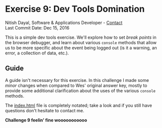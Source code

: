 # Exercise 9: Dev Tools Domination
Nitish Dayal, Software & Applications Developer - [Contact](http://nitishdayal.me)  
Last Commit Date: Dec 15, 2016

This is a simple dev tools exercise. We'll explore how to set _break points_
  in the browser debugger, and learn about various `console` methods that allow us
  to be more specific about the event being logged out (is it a warning, an error,
  a collection of data, etc.).

## Guide

A guide isn't necessary for this exercise. In this challenge I made some *minor* changes
  when compared to Wes' original answer key, mostly to provide some additional clarification
  about the uses of the various `console` methods.

The [index.html](./index.html) file is completely notated; take a look and if you still have
  questions don't hesitate to contact me.

**Challenge 9 feelin' fine wooooooooooo**